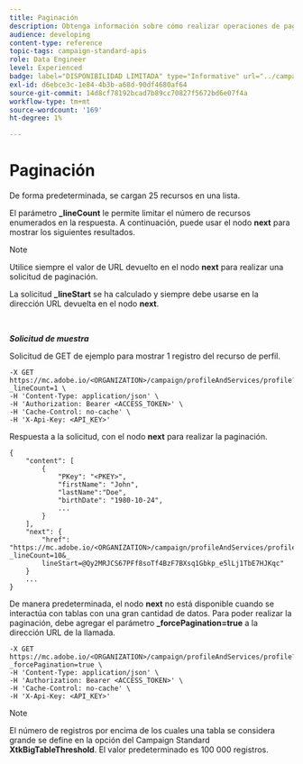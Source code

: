 ```yaml
---
title: Paginación
description: Obtenga información sobre cómo realizar operaciones de paginación.
audience: developing
content-type: reference
topic-tags: campaign-standard-apis
role: Data Engineer
level: Experienced
badge: label="DISPONIBILIDAD LIMITADA" type="Informative" url="../campaign-standard-migration-home.md" tooltip="Restringido a usuarios migrados por el Campaign Standard"
exl-id: d6ebce3c-1e84-4b3b-a68d-90df4680af64
source-git-commit: 14d8cf78192bcad7b89cc70827f5672bd6e07f4a
workflow-type: tm+mt
source-wordcount: '169'
ht-degree: 1%

---
```


# Paginación

De forma predeterminada, se cargan 25 recursos en una lista.

El parámetro **_lineCount** le permite limitar el número de recursos enumerados en la respuesta.  A continuación, puede usar el nodo **next** para mostrar los siguientes resultados.

>[!NOTE]
>
>Utilice siempre el valor de URL devuelto en el nodo **next** para realizar una solicitud de paginación.
>
>La solicitud **_lineStart** se ha calculado y siempre debe usarse en la dirección URL devuelta en el nodo **next**.

<br/>

***Solicitud de muestra***

Solicitud de GET de ejemplo para mostrar 1 registro del recurso de perfil.

```
-X GET https://mc.adobe.io/<ORGANIZATION>/campaign/profileAndServices/profile?_lineCount=1 \
-H 'Content-Type: application/json' \
-H 'Authorization: Bearer <ACCESS_TOKEN>' \
-H 'Cache-Control: no-cache' \
-H 'X-Api-Key: <API_KEY>'
```

Respuesta a la solicitud, con el nodo **next** para realizar la paginación.

```
{
    "content": [
        {
            "PKey": "<PKEY>",
            "firstName": "John",
            "lastName":"Doe",
            "birthDate": "1980-10-24",
            ...
        }
    ],
    "next": {
        "href": "https://mc.adobe.io/<ORGANIZATION>/campaign/profileAndServices/profile/email?_lineCount=10&_
        lineStart=@Qy2MRJCS67PFf8soTf4BzF7BXsq1Gbkp_e5lLj1TbE7HJKqc"
    }
    ...
}
```

De manera predeterminada, el nodo **next** no está disponible cuando se interactúa con tablas con una gran cantidad de datos. Para poder realizar la paginación, debe agregar el parámetro **_forcePagination=true** a la dirección URL de la llamada.

```
-X GET https://mc.adobe.io/<ORGANIZATION>/campaign/profileAndServices/profile?_forcePagination=true \
-H 'Content-Type: application/json' \
-H 'Authorization: Bearer <ACCESS_TOKEN>' \
-H 'Cache-Control: no-cache' \
-H 'X-Api-Key: <API_KEY>'
```

>[!NOTE]
>
>El número de registros por encima de los cuales una tabla se considera grande se define en la opción del Campaign Standard **XtkBigTableThreshold**. El valor predeterminado es 100 000 registros.
